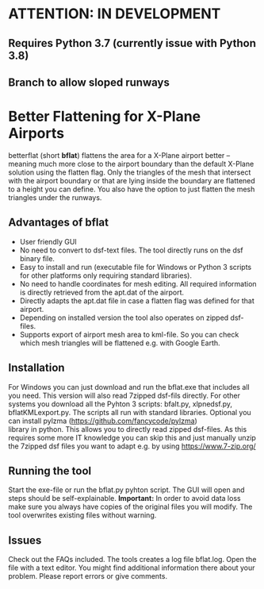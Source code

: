 # ATTENTION: IN DEVELOPMENT

## Requires Python 3.7 (currently issue with Python 3.8)
## Branch to allow sloped runways

# Better Flattening for X-Plane Airports

betterflat (short **bflat**) flattens the area for a X-Plane airport better – meaning much more close to the airport boundary 
than the default X-Plane solution using the flatten flag. 
Only the triangles of the mesh that intersect with the airport boundary or that are lying inside the boundary 
are flattened to a height you can define. You also have the option to just flatten the mesh triangles under the runways.

## Advantages of bflat
* User friendly GUI
* No need to convert to dsf-text files. The tool directly runs on the dsf binary file.
* Easy to install and run (executable file for Windows or Python 3 scripts for other platforms only requiring standard libraries).
* No need to handle coordinates for mesh editing. All required information is directly retrieved from the apt.dat of the airport.
* Directly adapts the apt.dat file in case a flatten flag was defined for that airport.
* Depending on installed version the tool also operates on zipped dsf-files.
* Supports export of airport mesh area to kml-file. So you can check which mesh triangles will be flattened e.g. with Google Earth.

## Installation
For Windows you can just download and run the bflat.exe that includes all you need. This version will also read 7zipped dsf-fils directly. 
For other systems you download all the Pyhton 3 scripts: bfalt.py, xlpnedsf.py, bflatKMLexport.py. 
The scripts all run with standard libraries. Optional you can install pylzma (https://github.com/fancycode/pylzma)  
library in python. This allows you to directly read zipped dsf-files.  As this requires some more IT knowledge 
you can skip this and just manually unzip the 7zipped dsf files you want to adapt e.g. by using https://www.7-zip.org/

## Running the tool
Start the exe-file or run the bflat.py pyhton script. The GUI will open and steps should be self-explainable. 
**Important:** In order to avoid data loss make sure you always have copies of the original files you will modify.
The tool overwrites existing files without warning.

## Issues
Check out the FAQs included.
The tools creates a log file bflat.log. Open the file with a text editor. You might find additional information there about your problem.
Please report errors or give comments.
